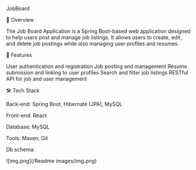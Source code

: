 JobBoard


📌 Overview

The Job Board Application is a Spring Boot-based web application designed to help users post and manage job listings. It allows users to create, edit, and delete job postings while also managing user profiles and resumes.

🚀 Features

User authentication and registration
Job posting and management
Resume submission and linking to user profiles
Search and filter job listings
RESTful API for job and user management


🛠️ Tech Stack

Back-end: Spring Boot, Hibernate (JPA), MySQL

Front-end: React

Database: MySQL

Tools: Maven, Git

Db schema:

![img.png](/Readme images/img.png)